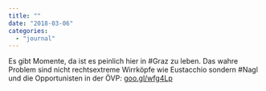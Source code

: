 ```yaml
---
title: ""
date: "2018-03-06"
categories: 
  - "journal"
---
```


Es gibt Momente, da ist es peinlich hier in #Graz zu leben. Das wahre Problem sind nicht rechtsextreme Wirrköpfe wie Eustacchio sondern #Nagl und die Opportunisten in der ÖVP: [goo.gl/wfg4Lp](https://goo.gl/wfg4Lp)
